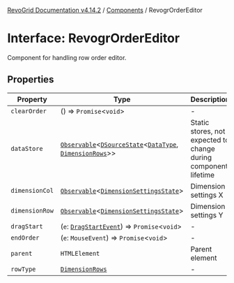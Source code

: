 [RevoGrid Documentation v4.14.2](README.md) / [Components](Namespace.Components.md) / RevogrOrderEditor

# Interface: RevogrOrderEditor

Component for handling row order editor.

## Properties

| Property | Type | Description | Defined in |
| ------ | ------ | ------ | ------ |
| `clearOrder` | () => `Promise`\<`void`\> | - | [src/components.d.ts:545](https://github.com/revolist/revogrid/blob/29f379095274a66a187c28b49fe0e1fb4170d3ea/src/components.d.ts#L545) |
| `dataStore` | [`Observable`](TypeAlias.Observable.md)\<[`DSourceState`](TypeAlias.DSourceState.md)\<[`DataType`](TypeAlias.DataType.md), [`DimensionRows`](TypeAlias.DimensionRows.md)\>\> | Static stores, not expected to change during component lifetime | [src/components.d.ts:549](https://github.com/revolist/revogrid/blob/29f379095274a66a187c28b49fe0e1fb4170d3ea/src/components.d.ts#L549) |
| `dimensionCol` | [`Observable`](TypeAlias.Observable.md)\<[`DimensionSettingsState`](Interface.DimensionSettingsState.md)\> | Dimension settings X | [src/components.d.ts:553](https://github.com/revolist/revogrid/blob/29f379095274a66a187c28b49fe0e1fb4170d3ea/src/components.d.ts#L553) |
| `dimensionRow` | [`Observable`](TypeAlias.Observable.md)\<[`DimensionSettingsState`](Interface.DimensionSettingsState.md)\> | Dimension settings Y | [src/components.d.ts:557](https://github.com/revolist/revogrid/blob/29f379095274a66a187c28b49fe0e1fb4170d3ea/src/components.d.ts#L557) |
| `dragStart` | (`e`: [`DragStartEvent`](Interface.DragStartEvent.md)) => `Promise`\<`void`\> | - | [src/components.d.ts:558](https://github.com/revolist/revogrid/blob/29f379095274a66a187c28b49fe0e1fb4170d3ea/src/components.d.ts#L558) |
| `endOrder` | (`e`: `MouseEvent`) => `Promise`\<`void`\> | - | [src/components.d.ts:559](https://github.com/revolist/revogrid/blob/29f379095274a66a187c28b49fe0e1fb4170d3ea/src/components.d.ts#L559) |
| `parent` | `HTMLElement` | Parent element | [src/components.d.ts:563](https://github.com/revolist/revogrid/blob/29f379095274a66a187c28b49fe0e1fb4170d3ea/src/components.d.ts#L563) |
| `rowType` | [`DimensionRows`](TypeAlias.DimensionRows.md) | - | [src/components.d.ts:564](https://github.com/revolist/revogrid/blob/29f379095274a66a187c28b49fe0e1fb4170d3ea/src/components.d.ts#L564) |
